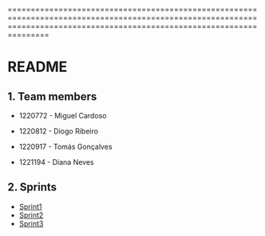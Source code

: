 ===========================================================================================================================================================================

# README #

## 1. Team members ##

* 1220772 - Miguel Cardoso

* 1220812 - Diogo Ribeiro

* 1220917 - Tomás Gonçalves

* 1221194 - Diana Neves

## 2. Sprints ##

* [Sprint1](doc/Sprint1)
* [Sprint2](doc%2FSprint2)
* [Sprint3](doc%2FSprint3)

